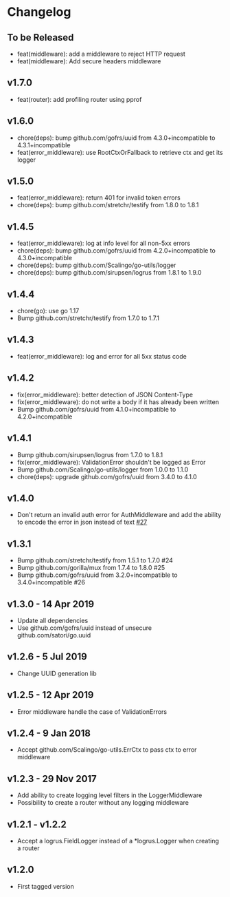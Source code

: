 # Changelog

## To be Released

* feat(middleware): add a middleware to reject HTTP request
* feat(middleware): Add secure headers middleware

## v1.7.0

* feat(router): add profiling router using pprof

## v1.6.0

* chore(deps): bump github.com/gofrs/uuid from 4.3.0+incompatible to 4.3.1+incompatible
* feat(error_middleware): use RootCtxOrFallback to retrieve ctx and get its logger

## v1.5.0

* feat(error_middleware): return 401 for invalid token errors
* chore(deps): bump github.com/stretchr/testify from 1.8.0 to 1.8.1

## v1.4.5

* feat(error_middleware): log at info level for all non-5xx errors
* chore(deps): bump github.com/gofrs/uuid from 4.2.0+incompatible to 4.3.0+incompatible
* chore(deps): bump github.com/Scalingo/go-utils/logger
* chore(deps): bump github.com/sirupsen/logrus from 1.8.1 to 1.9.0

## v1.4.4

* chore(go): use go 1.17
* Bump github.com/stretchr/testify from 1.7.0 to 1.7.1

## v1.4.3

* feat(error_middleware): log and error for all 5xx status code

## v1.4.2

* fix(error_middleware): better detection of JSON Content-Type
* fix(error_middleware): do not write a body if it has already been written
* Bump github.com/gofrs/uuid from 4.1.0+incompatible to 4.2.0+incompatible

## v1.4.1

* Bump github.com/sirupsen/logrus from 1.7.0 to 1.8.1
* fix(error_middleware): ValidationError shouldn't be logged as Error
* Bump github.com/Scalingo/go-utils/logger from 1.0.0 to 1.1.0
* chore(deps): upgrade github.com/gofrs/uuid from 3.4.0 to 4.1.0

## v1.4.0

* Don't return an invalid auth error for AuthMiddleware and add the ability to encode the error in json instead of text
  [#27](https://github.com/Scalingo/go-handlers/pull/27)

## v1.3.1

* Bump github.com/stretchr/testify from 1.5.1 to 1.7.0 #24
* Bump github.com/gorilla/mux from 1.7.4 to 1.8.0 #25
* Bump github.com/gofrs/uuid from 3.2.0+incompatible to 3.4.0+incompatible #26

## v1.3.0 - 14 Apr 2019

* Update all dependencies
* Use github.com/gofrs/uuid instead of unsecure github.com/satori/go.uuid

## v1.2.6 - 5 Jul 2019

* Change UUID generation lib

## v1.2.5 - 12 Apr 2019

* Error middleware handle the case of ValidationErrors

## v1.2.4 - 9 Jan 2018

* Accept github.com/Scalingo/go-utils.ErrCtx to pass ctx to error middleware

## v1.2.3 - 29 Nov 2017

* Add ability to create logging level filters in the LoggerMiddleware
* Possibility to create a router without any logging middleware

## v1.2.1 - v1.2.2

* Accept a logrus.FieldLogger instead of a *logrus.Logger when creating a router

## v1.2.0

* First tagged version
